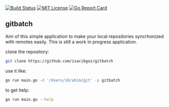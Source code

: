 [![Build Status](https://travis-ci.com/isacikgoz/gitbatch.svg?branch=master)](https://travis-ci.com/isacikgoz/gitbatch) [![MIT License](https://img.shields.io/badge/license-MIT-brightgreen.svg)](/LICENSE) [![Go Report Card](https://goreportcard.com/badge/github.com/isacikgoz/gitbatch)](https://goreportcard.com/report/github.com/isacikgoz/gitbatch)

## gitbatch
Aim of this simple application to make your local repositories syncrhonized with remotes easily. This is still a work in progress application.

clone the repository:
```bash
git clone https://github.com/isacikgoz/gitbatch
```
use it like:
```bash
go run main.go -d '/Users/ibrahim/git' -p gitbatch
```
to get help:
```bash
go run main.go --help
```
